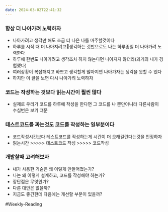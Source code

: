 ```yaml
---
date: 2024-03-02T22:41:32
---
```

### 항상 더 나아가려 노력하자
- 나아가려고 생각만 해도 조금 더 나은 나를 마주할것이다
- 하루를 시작 때 더 나아지려고생각하는 것만으로도 나는 하루종일 더 나아가려 노력한다
- 하루에 한번도 나아가려고 생각조차 하지 않는다면 나아지지 않더라(과거의 내가 경험했다)
- 여러상황이 복잡해지고 바쁘고 생각할게 많아지면 나아가자는 생각을 못할 수 있다
- 하지만 이 글을 보면 다시 나아가려 노력하자

### 코드는 작성하는 것보다 읽는시간이 훨씬 많다
- 실제로 우리가 코드를 하루에 작성을 한다면 그 코드를 나 뿐만아니라 다른사람이 수십번은 보기 떄문

### 테스트코드를 짜는것도 코드를 작성하는 일부분이다
- 코드작성시간보다 테스트코드를 작성하는게 시간이 더 오래걸린다는것을 인정하자
- 읽는시간 >>>>> 테스트코드 작성 >>>>> 코드작성

### 개발할때 고려해보자
- 내가 사용한 기술은 왜 이렇게 만들어졌는가?
- 나는 왜 이렇게 설계하고, 코드를 작성해야 하는가?
- 장단점은 무엇인가?
- 다른 대안은 없을까?
- 지금도 좋긴한데 다음에는 개선할 부분이 있을까?


#Weekly-Reading